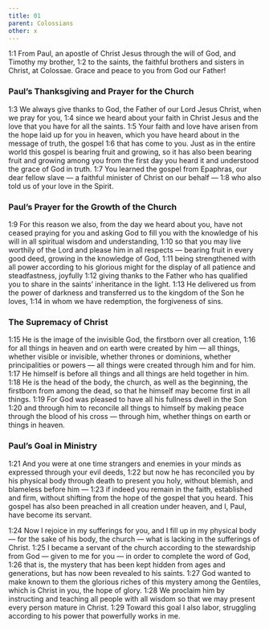 ```yaml
---
title: 01
parent: Colossians
other: x
---
```


<a name="1:1">1:1</a> From Paul, an apostle of Christ Jesus through the will of God, and Timothy my brother, <a name="1:2">1:2</a> to the saints, the faithful brothers and sisters in Christ, at Colossae. Grace and peace to you from God our Father!

### Paul’s Thanksgiving and Prayer for the Church

<a name="1:3">1:3</a> We always give thanks to God, the Father of our Lord Jesus Christ, when we pray for you, <a name="1:4">1:4</a> since we heard about your faith in Christ Jesus and the love that you have for all the saints. <a name="1:5">1:5</a> Your faith and love have arisen from the hope laid up for you in heaven, which you have heard about in the message of truth, the gospel <a name="1:6">1:6</a> that has come to you. Just as in the entire world this gospel is bearing fruit and growing, so it has also been bearing fruit and growing among you from the first day you heard it and understood the grace of God in truth. <a name="1:7">1:7</a> You learned the gospel from Epaphras, our dear fellow slave — a faithful minister of Christ on our behalf — <a name="1:8">1:8</a> who also told us of your love in the Spirit.

### Paul’s Prayer for the Growth of the Church

<a name="1:9">1:9</a> For this reason we also, from the day we heard about you, have not ceased praying for you and asking God to fill you with the knowledge of his will in all spiritual wisdom and understanding, <a name="1:10">1:10</a> so that you may live worthily of the Lord and please him in all respects — bearing fruit in every good deed, growing in the knowledge of God, <a name="1:11">1:11</a> being strengthened with all power according to his glorious might for the display of all patience and steadfastness, joyfully <a name="1:12">1:12</a> giving thanks to the Father who has qualified you to share in the saints’ inheritance in the light. <a name="1:13">1:13</a> He delivered us from the power of darkness and transferred us to the kingdom of the Son he loves, <a name="1:14">1:14</a> in whom we have redemption, the forgiveness of sins.

### The Supremacy of Christ

<a name="1:15">1:15</a> He is the image of the invisible God, the firstborn over all creation, <a name="1:16">1:16</a> for all things in heaven and on earth were created by him — all things, whether visible or invisible, whether thrones or dominions, whether principalities or powers — all things were created through him and for him. <a name="1:17">1:17</a> He himself is before all things and all things are held together in him. <a name="1:18">1:18</a> He is the head of the body, the church, as well as the beginning, the firstborn from among the dead, so that he himself may become first in all things. <a name="1:19">1:19</a> For God was pleased to have all his fullness dwell in the Son <a name="1:20">1:20</a> and through him to reconcile all things to himself by making peace through the blood of his cross — through him, whether things on earth or things in heaven.

### Paul’s Goal in Ministry

<a name="1:21">1:21</a> And you were at one time strangers and enemies in your minds as expressed through your evil deeds, <a name="1:22">1:22</a> but now he has reconciled you by his physical body through death to present you holy, without blemish, and blameless before him — <a name="1:23">1:23</a> if indeed you remain in the faith, established and firm, without shifting from the hope of the gospel that you heard. This gospel has also been preached in all creation under heaven, and I, Paul, have become its servant.

<a name="1:24">1:24</a> Now I rejoice in my sufferings for you, and I fill up in my physical body — for the sake of his body, the church — what is lacking in the sufferings of Christ. <a name="1:25">1:25</a> I became a servant of the church according to the stewardship from God — given to me for you — in order to complete the word of God, <a name="1:26">1:26</a> that is, the mystery that has been kept hidden from ages and generations, but has now been revealed to his saints. <a name="1:27">1:27</a> God wanted to make known to them the glorious riches of this mystery among the Gentiles, which is Christ in you, the hope of glory. <a name="1:28">1:28</a> We proclaim him by instructing and teaching all people with all wisdom so that we may present every person mature in Christ. <a name="1:29">1:29</a> Toward this goal I also labor, struggling according to his power that powerfully works in me.
